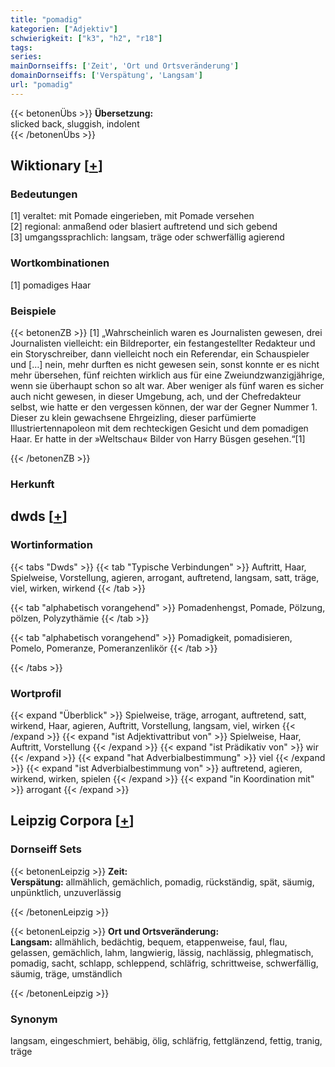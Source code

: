 ```yaml
---
title: "pomadig"
kategorien: ["Adjektiv"]
schwierigkeit: ["k3", "h2", "r18"]
tags:
series:
mainDornseiffs: ['Zeit', 'Ort und Ortsveränderung']
domainDornseiffs: ['Verspätung', 'Langsam']
url: "pomadig"
---
```


{{< betonenÜbs >}}
**Übersetzung:**  
slicked back, sluggish, indolent  
{{< /betonenÜbs >}}

## Wiktionary [[+](https://de.wiktionary.org/wiki/pomadig)]

### Bedeutungen
[1] veraltet: mit Pomade eingerieben, mit Pomade versehen  
[2] regional: anmaßend oder blasiert auftretend und sich gebend  
[3] umgangssprachlich: langsam, träge oder schwerfällig agierend  

### Wortkombinationen
[1] pomadiges Haar  

### Beispiele
{{< betonenZB >}}
[1] „Wahrscheinlich waren es Journalisten gewesen, drei Journalisten vielleicht: ein Bildreporter, ein festangestellter Redakteur und ein Storyschreiber, dann vielleicht noch ein Referendar, ein Schauspieler und […] nein, mehr durften es nicht gewesen sein, sonst konnte er es nicht mehr übersehen, fünf reichten wirklich aus für eine Zweiundzwanzigjährige, wenn sie überhaupt schon so alt war. Aber weniger als fünf waren es sicher auch nicht gewesen, in dieser Umgebung, ach, und der Chefredakteur selbst, wie hatte er den vergessen können, der war der Gegner Nummer 1. Dieser zu klein gewachsene Ehrgeizling, dieser parfümierte Illustriertennapoleon mit dem rechteckigen Gesicht und dem pomadigen Haar. Er hatte in der »Weltschau« Bilder von Harry Büsgen gesehen.“[1]  

{{< /betonenZB >}}
### Herkunft
  



## dwds [[+](https://www.dwds.de/wb/pomadig)]

### Wortinformation
{{< tabs "Dwds" >}}
{{< tab "Typische Verbindungen" >}}
Auftritt, Haar, Spielweise, Vorstellung, agieren, arrogant, auftretend, langsam, satt, träge, viel, wirken, wirkend
{{< /tab >}}

{{< tab "alphabetisch vorangehend" >}}
Pomadenhengst, Pomade, Pölzung, pölzen, Polyzythämie
{{< /tab >}}

{{< tab "alphabetisch vorangehend" >}}
Pomadigkeit, pomadisieren, Pomelo, Pomeranze, Pomeranzenlikör
{{< /tab >}}

{{< /tabs >}}

### Wortprofil
{{< expand "Überblick" >}} Spielweise, träge, arrogant, auftretend, satt, wirkend, Haar, agieren, Auftritt, Vorstellung, langsam, viel, wirken {{< /expand >}}
{{< expand "ist Adjektivattribut von" >}} Spielweise, Haar, Auftritt, Vorstellung {{< /expand >}}
{{< expand "ist Prädikativ von" >}} wir {{< /expand >}}
{{< expand "hat Adverbialbestimmung" >}} viel {{< /expand >}}
{{< expand "ist Adverbialbestimmung von" >}} auftretend, agieren, wirkend, wirken, spielen {{< /expand >}}
{{< expand "in Koordination mit" >}} arrogant {{< /expand >}}

## Leipzig Corpora [[+](https://corpora.uni-leipzig.de/en/res?word=pomadig&corpusId=deu_newscrawl-public_2018)]

### Dornseiff Sets
{{< betonenLeipzig >}}
**Zeit:**  
**Verspätung:** allmählich, gemächlich, pomadig, rückständig, spät, säumig, unpünktlich, unzuverlässig  

{{< /betonenLeipzig >}}


{{< betonenLeipzig >}}
**Ort und Ortsveränderung:**  
**Langsam:** allmählich, bedächtig, bequem, etappenweise, faul, flau, gelassen, gemächlich, lahm, langwierig, lässig, nachlässig, phlegmatisch, pomadig, sacht, schlapp, schleppend, schläfrig, schrittweise, schwerfällig, säumig, träge, umständlich  

{{< /betonenLeipzig >}}

### Synonym
langsam, eingeschmiert, behäbig, ölig, schläfrig, fettglänzend, fettig, tranig, träge

